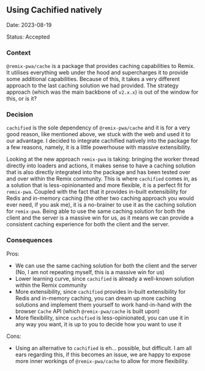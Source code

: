 ## Using Cachified natively

Date: 2023-08-19

Status: Accepted

### Context

`@remix-pwa/cache` is a package that provides caching capabilities to Remix. It
utilises everything web under the hood and supercharges it to provide some additional capabilities. Because of this, it takes a very different approach to the last caching solution we had provided. The strategy approach (which was the main backbone of `v2.x.x`) is out of the window for this, or is it? 

### Decision

`cachified` is the sole dependency of `@remix-pwa/cache` and it is for a very good reason, like mentioned above, we stuck with the web and used it to our advantage. I decided to integrate cachified natively into the package for a few reasons, namely, it is a little powerhouse with massive extensibility. 

Looking at the new approach `remix-pwa` is taking: bringing the worker thread directly into loaders and actions, it makes sense to have a caching solution that is also directly integrated into the package and has been tested over and over within the Remix community. This is where `cachified` comes in, as a solution that is less-opinionanted and more flexible, it is a perfect fit for `remix-pwa`. 
Coupled with the fact that it provides in-built extensibility for Redis and in-memory caching (the other two caching approach you would ever need, if you ask me), it is a no-brainer to use it as the caching solution for `remix-pwa`. Being able to use the same caching solution for both the client and the server is a massive win for us, as it means we can provide a consistent caching experience for both the client and the server.

### Consequences

Pros:

- We can use the same caching solution for both the client and the server (No, I am not repeating myself, this is a massive win for us)
- Lower learning curve, since `cachified` is already a well-known solution within the Remix community
- More extensibility, since `cachified` provides in-built extensibility for Redis and in-memory caching, you can dream up more caching solutions and implement them yourself to work hand-in-hand with the browser `Cache` API (which `@remix-pwa/cache` is built upon)
- More flexibility, since `cachified` is less-opinionated, you can use it in any way you want, it is up to you to decide how you want to use it

Cons: 

- Using an alternative to `cachified` is eh... possible, but difficult. I am all ears regarding this, if this becomes an issue, we are happy to expose more inner workings of `@remix-pwa/cache` to allow for more flexibility.
